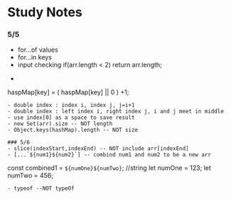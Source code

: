 
# Study Notes

### 5/5
- for...of values
- for...in keys
- input checking  if(arr.length < 2) return arr.length;
- ```
haspMap[key] = ( haspMap[key] || 0 ) +1;
```
- double index : index i, index j, j=i+1 
- double index : left index i, right index j, i and j meet in middle
- use index[0] as a space to save result
- new Set(arr).size -- NOT length
- Object.keys(hashMap).length -- NOT size

### 5/6
- slice(indexStart,indexEnd) -- NOT include arr[indexEnd]
- [...`${num1}${num2}`] -- combind num1 and num2 to be a new arr 
```
const combined1 = `${numOne}${numTwo}`; //string let numOne = 123; let numTwo = 456;
```
- typeof --NOT typeOf
